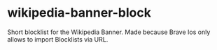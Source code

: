 # wikipedia-banner-block
Short blocklist for the Wikipedia Banner. Made because Brave Ios only allows to import Blocklists via URL.
